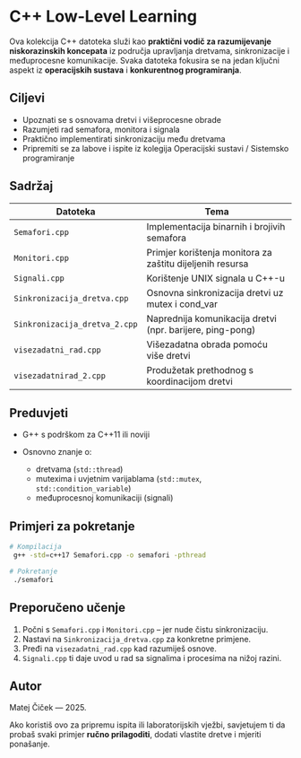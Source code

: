 # C++ Low-Level Learning

Ova kolekcija C++ datoteka služi kao **praktični vodič za razumijevanje niskorazinskih koncepata** iz područja upravljanja dretvama, sinkronizacije i međuprocesne komunikacije. Svaka datoteka fokusira se na jedan ključni aspekt iz **operacijskih sustava** i **konkurentnog programiranja**.

## Ciljevi

* Upoznati se s osnovama dretvi i višeprocesne obrade
* Razumjeti rad semafora, monitora i signala
* Praktično implementirati sinkronizaciju među dretvama
* Pripremiti se za labove i ispite iz kolegija Operacijski sustavi / Sistemsko programiranje

## Sadržaj

| Datoteka                      | Tema                                                      |
| ----------------------------- | --------------------------------------------------------- |
| `Semafori.cpp`                | Implementacija binarnih i brojivih semafora               |
| `Monitori.cpp`                | Primjer korištenja monitora za zaštitu dijeljenih resursa |
| `Signali.cpp`                 | Korištenje UNIX signala u C++-u                           |
| `Sinkronizacija_dretva.cpp`   | Osnovna sinkronizacija dretvi uz mutex i cond\_var        |
| `Sinkronizacija_dretva_2.cpp` | Naprednija komunikacija dretvi (npr. barijere, ping-pong) |
| `visezadatni_rad.cpp`         | Višezadatna obrada pomoću više dretvi                     |
| `visezadatnirad_2.cpp`        | Produžetak prethodnog s koordinacijom dretvi              |

## Preduvjeti

* G++ s podrškom za C++11 ili noviji
* Osnovno znanje o:

  * dretvama (`std::thread`)
  * mutexima i uvjetnim varijablama (`std::mutex`, `std::condition_variable`)
  * međuprocesnoj komunikaciji (signali)

## Primjeri za pokretanje

```bash
# Kompilacija
 g++ -std=c++17 Semafori.cpp -o semafori -pthread

# Pokretanje
 ./semafori
```

## Preporučeno učenje

1. Počni s `Semafori.cpp` i `Monitori.cpp` – jer nude čistu sinkronizaciju.
2. Nastavi na `Sinkronizacija_dretva.cpp` za konkretne primjene.
3. Pređi na `visezadatni_rad.cpp` kad razumiješ osnove.
4. `Signali.cpp` ti daje uvod u rad sa signalima i procesima na nižoj razini.

## Autor

Matej Čiček — 2025.

Ako koristiš ovo za pripremu ispita ili laboratorijskih vježbi, savjetujem ti da probaš svaki primjer **ručno prilagoditi**, dodati vlastite dretve i mjeriti ponašanje.


